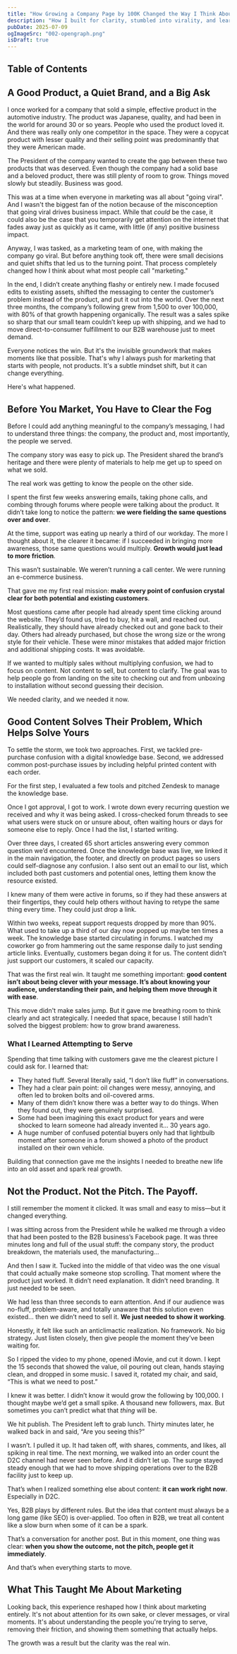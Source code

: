 ```yaml
---
title: "How Growing a Company Page by 100K Changed the Way I Think About Marketing"
description: "How I built for clarity, stumbled into virality, and learned to market without forcing it."
pubDate: 2025-07-09
ogImageSrc: "002-opengraph.png"
isDraft: true
---
```


## Table of Contents

## A Good Product, a Quiet Brand, and a Big Ask

I once worked for a company that sold a simple, effective product in the automotive industry. The product was Japanese, quality, and had been in the world for around 30 or so years. People who used the product loved it. And there was really only one competitor in the space. They were a copycat product with lesser quality and their selling point was predominantly that they were American made.

The President of the company wanted to create the gap between these two products that was deserved. Even though the company had a solid base and a beloved product, there was still plenty of room to grow. Things moved slowly but steadily. Business was good.

This was at a time when everyone in marketing was all about "going viral". And I wasn't the biggest fan of the notion because of the misconception that going viral drives business impact. While that _could_ be the case, it could also be the case that you temporarily get attention on the internet that fades away just as quickly as it came, with little (if any) positive business impact.

Anyway, I was tasked, as a marketing team of one, with making the company go viral. But before anything took off, there were small decisions and quiet shifts that led us to the turning point. That process completely changed how I think about what most people call "marketing."

In the end, I didn’t create anything flashy or entirely new. I made focused edits to existing assets, shifted the messaging to center the customer’s problem instead of the product, and put it out into the world. Over the next three months, the company’s following grew from 1,500 to over 100,000, with 80% of that growth happening organically. The result was a sales spike so sharp that our small team couldn’t keep up with shipping, and we had to move direct-to-consumer fulfillment to our B2B warehouse just to meet demand.

Everyone notices the win. But it's the invisible groundwork that makes moments like that possible. That's why I always push for marketing that starts with people, not products. It's a subtle mindset shift, but it can change everything.

Here's what happened.

## Before You Market, You Have to Clear the Fog

Before I could add anything meaningful to the company’s messaging, I had to understand three things: the company, the product and, most importantly, the people we served.

The company story was easy to pick up. The President shared the brand’s heritage and there were plenty of materials to help me get up to speed on what we sold.

The real work was getting to know the people on the other side.

I spent the first few weeks answering emails, taking phone calls, and combing through forums where people were talking about the product. It didn’t take long to notice the pattern: **we were fielding the same questions over and over**.

At the time, support was eating up nearly a third of our workday. The more I thought about it, the clearer it became: if I succeeded in bringing more awareness, those same questions would multiply. **Growth would just lead to more friction**.

This wasn’t sustainable. We weren’t running a call center. We were running an e-commerce business.

That gave me my first real mission: **make every point of confusion crystal clear for both potential and existing customers**.

Most questions came after people had already spent time clicking around the website. They’d found us, tried to buy, hit a wall, and reached out. Realistically, they should have already checked out and gone back to their day. Others had already purchased, but chose the wrong size or the wrong style for their vehicle. These were minor mistakes that added major friction and additional shipping costs. It was avoidable.

If we wanted to multiply sales without multiplying confusion, we had to focus on content. Not content to sell, but content to clarify. The goal was to help people go from landing on the site to checking out and from unboxing to installation without second guessing their decision.

We needed clarity, and we needed it now.

## Good Content Solves Their Problem, Which Helps Solve Yours

To settle the storm, we took two approaches. First, we tackled pre-purchase confusion with a digital knowledge base. Second, we addressed common post-purchase issues by including helpful printed content with each order.

For the first step, I evaluated a few tools and pitched Zendesk to manage the knowledge base.

Once I got approval, I got to work. I wrote down every recurring question we received and why it was being asked. I cross-checked forum threads to see what users were stuck on or unsure about, often waiting hours or days for someone else to reply. Once I had the list, I started writing.

Over three days, I created 65 short articles answering every common question we’d encountered. Once the knowledge base was live, we linked it in the main navigation, the footer, and directly on product pages so users could self-diagnose any confusion. I also sent out an email to our list, which included both past customers and potential ones, letting them know the resource existed.

I knew many of them were active in forums, so if they had these answers at their fingertips, they could help others without having to retype the same thing every time. They could just drop a link.

Within two weeks, repeat support requests dropped by more than 90%. What used to take up a third of our day now popped up maybe ten times a week. The knowledge base started circulating in forums. I watched my coworker go from hammering out the same response daily to just sending article links. Eventually, customers began doing it for us. The content didn’t just support our customers, it scaled our capacity.

That was the first real win. It taught me something important: **good content isn’t about being clever with your message. It’s about knowing your audience, understanding their pain, and helping them move through it with ease**.

This move didn't make sales jump. But it gave me breathing room to think clearly and act strategically. I needed that space, because I still hadn't solved the biggest problem: how to grow brand awareness.

### What I Learned Attempting to Serve

Spending that time talking with customers gave me the clearest picture I could ask for. I learned that:

- They hated fluff. Several literally said, “I don’t like fluff” in conversations.
- They had a clear pain point: oil changes were messy, annoying, and often led to broken bolts and oil-covered arms.
- Many of them didn’t know there was a better way to do things. When they found out, they were genuinely surprised.
- Some had been imagining this exact product for years and were shocked to learn someone had already invented it... 30 years ago.
- A huge number of confused potential buyers only had that lightbulb moment after someone in a forum showed a photo of the product installed on their own vehicle.

Building that connection gave me the insights I needed to breathe new life into an old asset and spark real growth.

## Not the Product. Not the Pitch. The Payoff.

I still remember the moment it clicked. It was small and easy to miss—but it changed everything.

I was sitting across from the President while he walked me through a video that had been posted to the B2B business’s Facebook page. It was three minutes long and full of the usual stuff: the company story, the product breakdown, the materials used, the manufacturing...

And then I saw it. Tucked into the middle of that video was the one visual that could actually make someone stop scrolling. That moment where the product just worked. It didn’t need explanation. It didn’t need branding. It just needed to be seen.

We had less than three seconds to earn attention. And if our audience was no-fluff, problem-aware, and totally unaware that this solution even existed... then we didn’t need to sell it. **We just needed to show it working**.

Honestly, it felt like such an anticlimactic realization. No framework. No big strategy. Just listen closely, then give people the moment they’ve been waiting for.

So I ripped the video to my phone, opened iMovie, and cut it down. I kept the 15 seconds that showed the value, oil pouring out clean, hands staying clean, and dropped in some music. I saved it, rotated my chair, and said, “This is what we need to post.”

I knew it was better. I didn’t know it would grow the following by 100,000. I thought maybe we’d get a small spike. A thousand new followers, max. But sometimes you can’t predict what that _thing_ will be.

We hit publish. The President left to grab lunch. Thirty minutes later, he walked back in and said, “Are you seeing this?”

I wasn’t. I pulled it up. It had taken off, with shares, comments, and likes, all spiking in real time. The next morning, we walked into an order count the D2C channel had never seen before. And it didn’t let up. The surge stayed steady enough that we had to move shipping operations over to the B2B facility just to keep up.

That’s when I realized something else about content: **it can work right now**. Especially in D2C.

Yes, B2B plays by different rules. But the idea that content must always be a long game (like SEO) is over-applied. Too often in B2B, we treat all content like a slow burn when some of it can be a spark.

That’s a conversation for another post. But in this moment, one thing was clear: **when you show the outcome, not the pitch, people get it immediately**.

And that’s when everything starts to move.

## What This Taught Me About Marketing

Looking back, this experience reshaped how I think about marketing entirely. It's not about attention for its own sake, or clever messages, or viral moments. It's about understanding the people you're trying to serve, removing their friction, and showing them something that actually helps.

The growth was a result but the clarity was the real win.
